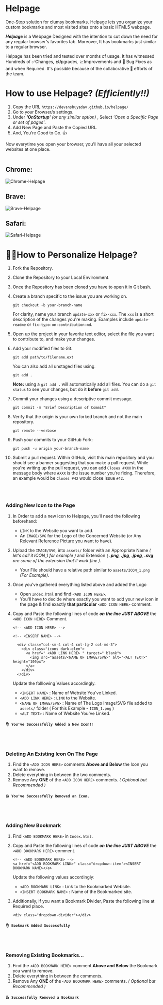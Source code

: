 # Helpage
One-Stop solution for clumsy bookmarks. Helpage lets you organize your custom bookmarks and most visited sites onto a basic HTML5 webpage.

***Helpage*** is a Webpage Designed with the intention to cut down the need for any regular browser's favorites tab. Moreover, It has bookmarks just similar to a regular browser. 

Helpage has been tried and tested over months of usage. It has witnessed Hundreds of ✅Changes, ⏫Upgrades, 📈Improvements and 🐞 Bug Fixes as and when Required. It's possible because of the collaborative 🤝 efforts of the team. 


# **How to use Helpage?** *(Efficiently!!)*
1. Copy the URL ```https://devanshuyadav.github.io/helpage/```
2. Go to your Browser/s settings.
3. Under ***'OnStartup'** (or any similar option)* , Select *'Open a Specific Page or set of pages'*.
4. Add New Page and Paste the Copied URL.
5. And, You're Good to Go. 👍

Now everytime you open your browser, you'll have all your selected websites at one place.
<br/><br/>

## Chrome:
![Chrome-Helpage](/images/helpageChrome.png)
## Brave:
![Brave-Helpage](/images/helpageBrave.png)
## Safari:
![Safari-Helpage](/images/helpageSafari.png)


# 👷‍♂️**How to Personalize Helpage?**

1. Fork the Repository.

2. Clone the Repository to your Local Environment.

3. Once the Repository has been cloned you have to open it in Git bash.

4. Create a branch specific to the issue you are working on.
   ```shell
   git checkout -b your-branch-name
   ```
   For clarity, name
   your branch `update-xxx` or `fix-xxx`. The `xxx` is a short description of the changes you're making. Examples include `update-readme` or `fix-typo-on-contribution-md`.

5. Open up the project in your favorite text editor, select the file you want to contribute to, and make your changes.

6. Add your modified files to Git.
   ```shell
   git add path/to/filename.ext
   ```
   You can also add all unstaged files using:
   ```shell
   git add .
   ```

   **Note:** using a `git add .` will automatically add all files. You can do a `git status` to see your changes, but do it **before** `git add`.

7. Commit your changes using a descriptive commit message.
   ```shell
   git commit -m "Brief Description of Commit"
   ```

8. Verify that the origin is your own forked branch and not the main repository.
   ```shell
   git remote --verbose
   ```

9. Push your commits to your GitHub Fork:
   ```shell
   git push -u origin your-branch-name
   ```

10. Submit a pull request.
Within GitHub, visit this main repository and you should see a banner suggesting that you make a pull request. While you're writing up the pull request, you can add `Closes #XXX` in the message body where `#XXX` is the issue number you're fixing. Therefore, an example would be `Closes #42` would close issue `#42`.
<br>
<br>


### Adding New Icon to the Page
1. In Order to add a new icon to Helpage, you'll need the following beforehand:
    - `LINK` to the Website you want to add.
    - An `IMAGE/SVG` for the Logo of the Concerned Website (or Any Relevant Reference Picture you want to have).
2. Upload the `IMAGE/SVG`, into `assets/` folder with an Appropriate Name *( let's call it ICON_1 for example )* and Extension *( **.png**, **.jpg**, **.jpeg**, **.svg** are some of the extension that'll work fine )*.
    - Your File should have a relative path similar to `assets/ICON_1.png` *(For Example)*.
3. Once you've gathered everything listed above and added the Logo
    - Open `Index.html` and find `<ADD ICON HERE>`. 
    - You'll have to decide where exactly you want to add your new icon in the page & find exactly **that particular** `<ADD ICON HERE>` comment.
4. Copy and Paste the following lines of code ***on the line JUST ABOVE*** the `<ADD ICON HERE>` Comment.

    ```
    <!-- <ADD ICON HERE> -->

    <!-- <INSERT NAME> -->

      <div class="col-sm-4 col-4 col-lg-2 col-md-3">
        <div class="icons dark-elem">
          <a href=" <ADD LINK HERE> " target="_blank">
            <img src="assets/<NAME OF IMAGE/SVG>" alt="<ALT TEXT>" height="100px">
          </a>
        </div>
      </div>
    ```
    Update the folllowing Values accordingly.
    - `<INSERT NAME>` : Name of Website You've Linked.
    - `<ADD LINK HERE>` : `LINK` to the Website.
    - `<NAME OF IMAGE/SVG>` : Name of The Logo Image/SVG file added to `assets/` folder ( For this Example -  `ICON_1.png` )
    - `<ALT TEXT>` : Name of Website You've Linked.

  #### `👌 You've Successfully Added a New Icon!! `
<br>
<br>


### Deleting An Existing Icon On The Page
1. Find the `<ADD ICON HERE>` comments **Above and Below** the Icon you want to remove.
2. Delete everything in between the two comments.
3. Remove Any **ONE** of the `<ADD ICON HERE>` comments. *( Optional but Recommended )*
#### `👍 You've Successfully Removed an Icon. `
<br>
<br>

### Adding New Bookmark

1. Find `<ADD BOOKMARK HERE>` in `Index.html`.
2. Copy and Paste the following lines of code ***on the line JUST ABOVE*** the `<ADD BOOKMARK HERE>` comment.

    ```
    <!-- <ADD BOOKMARK HERE> -->
    <a href="<ADD BOOKMARK LINK>" class="dropdown-item"><INSERT BOOKMARK NAME></a>
    ```
    Update the following values accordingly:
    - `<ADD BOOKMARK LINK>` : Link to the Bookmarked Website.
    - `<INSERT BOOKMARK NAME>` : Name of the Bookmarked site.
3. Additionally, if you want a Bookmark Divider, Paste the following line at Required place.
    ```
    <div class="dropdown-divider"></div>
    ```
#### `👌 Bookmark Added Successfully `
<br>
<br>

### Removing Existing Bookmarks...
1. Find the `<ADD BOOKMARK HERE>` comment **Above and Below** the Bookmark you want to remove.
2. Delete everything in between the comments.
3. Remove Any **ONE** of the `<ADD BOOKMARK HERE>` comments. *( Optional but Recommended )*
#### `👍 Successfully Removed a Bookmark `